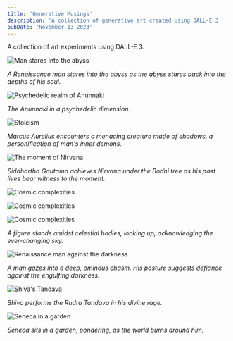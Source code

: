 ```yaml
---
title: 'Generative Musings'
description: 'A collection of generative art created using DALL-E 3'
pubDate: 'November 13 2023'
---
```


A collection of art experiments using DALL-E 3.

![Man stares into the abyss](/media/blog/dalle3/1.webp)

_A Renaissance man stares into the abyss as the abyss stares back into the depths of his soul._

![Psychedelic realm of Anunnaki](/media/blog/dalle3/4.webp)

_The Anunnaki in a psychedelic dimension._

![Stoicism](/media/blog/dalle3/2.webp)

_Marcus Aurelius encounters a menacing creature made of shadows, a personification of man's inner demons._

![The moment of Nirvana](/media/blog/dalle3/7.webp)

_Siddhartha Gautama achieves Nirvana under the Bodhi tree as his past lives bear witness to the moment._

![Cosmic complexities](/media/blog/dalle3/5.webp)

![Cosmic complexities](/media/blog/dalle3/10.webp)

![Cosmic complexities](/media/blog/dalle3/9.webp)

_A figure stands amidst celestial bodies, looking up, acknowledging the ever-changing sky._

![Renaissance man against the darkness](/media/blog/dalle3/3.webp)

_A man gazes into a deep, ominous chasm. His posture suggests defiance against the engulfing darkness._

![Shiva's Tandava](/media/blog/dalle3/11.webp)

_Shiva performs the Rudra Tandava in his divine rage._

![Seneca in a garden](/media/blog/dalle3/8.webp)

_Seneca sits in a garden, pondering, as the world burns around him._
